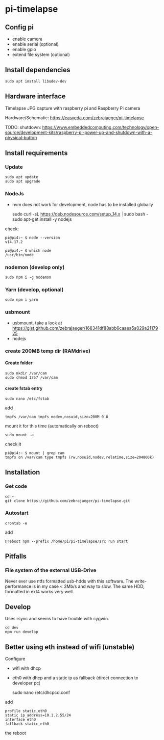 # pi-timelapse

## Config pi

- enable camera
- enable serial (optional)
- enable gpio
- extend file system (optional)

## Install dependencies

    sudo apt install libudev-dev 

## Hardware interface

Timelapse JPG capture with raspberry pi and Raspberry Pi camera

Hardware/Schematic: https://easyeda.com/zebrajaeger/pi-timelapse

TODO: shutdown: https://www.embeddedcomputing.com/technology/open-source/development-kits/raspberry-pi-power-up-and-shutdown-with-a-physical-button

## Install requirements

### Update

    sudo apt update
    sudo apt upgrade

### NodeJs

- nvm does not work for development, node has to be installed globally


    sudo curl -sL https://deb.nodesource.com/setup_14.x | sudo bash -
    sudo apt-get install -y nodejs

check:

    pi@pi4:~ $ node --version
    v14.17.2

    pi@pi4:~ $ which node
    /usr/bin/node

### nodemon (develop only)

    sudo npm i -g nodemon

### Yarn (develop, optional)

    sudo npm i yarn

### usbmount

- usbmount, take a look at https://gist.github.com/zebrajaeger/168341df88abb6caaea5a029a2117925
- nodejs 

### create 200MB temp dir (RAMdrive)

#### Create folder

    sudo mkdir /var/cam
    sudo chmod 1757 /var/cam

#### create fstab entry

    sudo nano /etc/fstab

add

    tmpfs /var/cam tmpfs nodev,nosuid,size=200M 0 0
    
mount it for this time (automatically on reboot)

    sudo mount -a

check it

    pi@pi4:~ $ mount | grep cam
    tmpfs on /var/cam type tmpfs (rw,nosuid,nodev,relatime,size=204800k)

## Installation

### Get code
    cd ~
    git clone https://github.com/zebrajaeger/pi-timelapse.git

### Autostart

    crontab -e

add

    @reboot npm --prefix /home/pi/pi-timelapse/src run start


## Pitfalls

### File system of the external USB-Drive

Never ever use ntfs formatted usb-hdds with this software. 
The write-performance is in my case < 2Mb/s and way to slow.
The same HDD, formatted in ext4 works very well. 

## Develop

Uses rsync and seems to have trouble with cygwin. 

    cd dev
    npm run develop

## Better using eth instead of wifi (unstable)

Configure 
- wifi with dhcp 
- eth0 with dhcp and a static ip as fallback (direct connection to developer pc)


    sudo nano /etc/dhcpcd.conf

add

    profile static_eth0
    static ip_address=10.1.2.55/24
    interface eth0
    fallback static_eth0

the reboot
